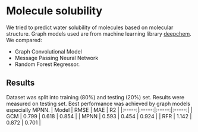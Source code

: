 # Molecule solubility
We tried to predict water solubility of molecules based on molecular structure. Graph models used are from machine learning library [deepchem](https://github.com/deepchem/deepchem). We compared:
- Graph Convolutional Model
- Message Passing Neural Network
- Random Forest Regressor.

## Results
Dataset was split into training (80%) and testing (20%) set. Results were measured on testing set. Best performance was achieved by graph models especially MPNN.
| Model | RMSE  |  MAE  |  R2   |
|:-----:|:-----:|:-----:|:-----:|
|  GCM  | 0.799 | 0.618 | 0.854 |
| MPNN  | 0.593 | 0.454 | 0.924 |
|  RFR  | 1.142 | 0.872 | 0.701 |
